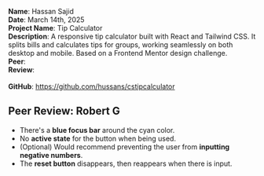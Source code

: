 **Name**: Hassan Sajid
<br/>
**Date**: March 14th, 2025
<br/>
**Project Name**: Tip Calculator
<br/>
**Description**: A responsive tip calculator built with React and Tailwind CSS. It splits bills and calculates tips for groups, working seamlessly on both desktop and mobile. Based on a Frontend Mentor design challenge.
<br/>
**Peer**: 
<br/>
**Review**: 
<br/>
<br/>
**GitHub**: https://github.com/hussans/cstipcalculator
## Peer Review: Robert G

- There's a **blue focus bar** around the cyan color.
- No **active state** for the button when being used.
- (Optional) Would recommend preventing the user from **inputting negative numbers**.
- The **reset button** disappears, then reappears when there is input.
